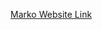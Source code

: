 <a href="https://marko-login-website.netlify.app">Marko Website Link</a>
                    
<style>
    a {
        font-size 30px;
    }
    
</style>